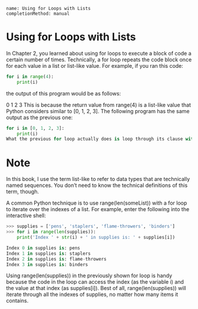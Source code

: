 ```ngMeta
name: Using for Loops with Lists
completionMethod: manual
```
# Using for Loops with Lists
In Chapter 2, you learned about using for loops to execute a block of code a certain number of times. Technically, a for loop repeats the code block once for each value in a list or list-like value. For example, if you ran this code:

```python
for i in range(4):
    print(i)
```
the output of this program would be as follows:


0
1
2
3
This is because the return value from range(4) is a list-like value that Python considers similar to [0, 1, 2, 3]. The following program has the same output as the previous one:

```python
for i in [0, 1, 2, 3]:
    print(i)
What the previous for loop actually does is loop through its clause with the variable i set to a successive value in the [0, 1, 2, 3] list in each iteration.
```

# Note
In this book, I use the term list-like to refer to data types that are technically named sequences. You don’t need to know the technical definitions of this term, though.

A common Python technique is to use range(len(someList)) with a for loop to iterate over the indexes of a list. For example, enter the following into the interactive shell:

```python
>>> supplies = ['pens', 'staplers', 'flame-throwers', 'binders']
>>> for i in range(len(supplies)):
    print('Index ' + str(i) + ' in supplies is: ' + supplies[i])

Index 0 in supplies is: pens
Index 1 in supplies is: staplers
Index 2 in supplies is: flame-throwers
Index 3 in supplies is: binders
```
Using range(len(supplies)) in the previously shown for loop is handy because the code in the loop can access the index (as the variable i) and the value at that index (as supplies[i]). Best of all, range(len(supplies)) will iterate through all the indexes of supplies, no matter how many items it contains.